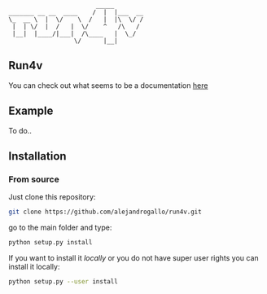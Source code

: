 ```
                        _____        
_______ __ __  ____    /  |  |___  __
\_  __ \  |  \/    \  /   |  |\  \/ /
 |  | \/  |  /   |  \/    ^   /\   / 
 |__|  |____/|___|  /\____   |  \_/  
                  \/      |__|       

```


## Run4v

You can check out what seems to be a documentation
[here](http://alejandrogallo.github.io/run4v)

## Example 

To do..

## Installation 

### From source

Just clone this repository: 

```bash 
git clone https://github.com/alejandrogallo/run4v.git
```

go to the main folder and type:

```bash 
python setup.py install
```

If you want to install it *locally* or you do not have super user rights you can install it locally: 

```bash 
python setup.py --user install 
```
